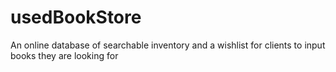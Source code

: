 # usedBookStore
An online database of searchable inventory and a wishlist for clients to input books they are looking for
